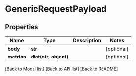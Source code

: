 # GenericRequestPayload

## Properties
Name | Type | Description | Notes
------------ | ------------- | ------------- | -------------
**body** | **str** |  | [optional] 
**metrics** | **dict(str, object)** |  | [optional] 

[[Back to Model list]](../README.md#documentation-for-models) [[Back to API list]](../README.md#documentation-for-api-endpoints) [[Back to README]](../README.md)


